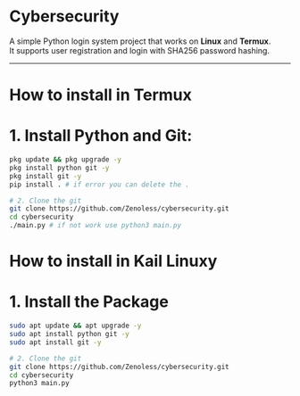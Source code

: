 # Cybersecurity

A simple Python login system project that works on **Linux** and **Termux**.  
It supports user registration and login with SHA256 password hashing.

---

# How to install in Termux

# 1. Install Python and Git:
```bash
pkg update && pkg upgrade -y
pkg install python git -y
pkg install git -y
pip install . # if error you can delete the .

# 2. Clone the git
git clone https://github.com/Zenoless/cybersecurity.git
cd cybersecurity
./main.py # if not work use python3 main.py
```

# How to install in Kail Linuxy

# 1. Install the Package
```bash
sudo apt update && apt upgrade -y
sudo apt install python git -y
sudo apt install git -y

# 2. Clone the git
git clone https://github.com/Zenoless/cybersecurity.git
cd cybersecurity
python3 main.py
